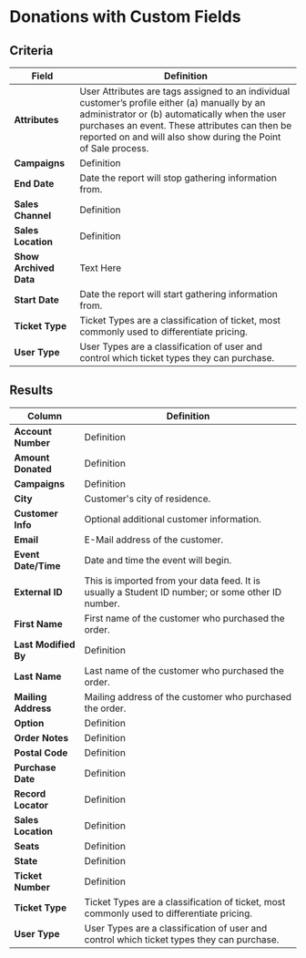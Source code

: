# Donations with Custom Fields

## Criteria

| **Field** | **Definition** |
| --- | --- |
| **Attributes** | User Attributes are tags assigned to an individual customer’s profile either \(a\) manually by an administrator or \(b\) automatically when the user purchases an event. These attributes can then be reported on and will also show during the Point of Sale process. |
| **Campaigns** | Definition |
| **End Date** | Date the report will stop gathering information from. |
| **Sales Channel** | Definition |
| **Sales Location** | Definition |
| **Show Archived Data** | Text Here |
| **Start Date** | Date the report will start gathering information from. |
| **Ticket Type** | Ticket Types are a classification of ticket, most commonly used to differentiate pricing. |
| **User Type** | User Types are a classification of user and control which ticket types they can purchase. |

## Results

| **Column** | **Definition** |
| --- | --- |
| **Account Number** | Definition |
| **Amount Donated** | Definition |
| **Campaigns** | Definition |
| **City** | Customer's city of residence. |
| **Customer Info** | Optional additional customer information. |
| **Email** | E-Mail address of the customer. |
| **Event Date/Time** | Date and time the event will begin. |
| **External ID** | This is imported from your data feed. It is usually a Student ID number; or some other ID number. |
| **First Name** | First name of the customer who purchased the order. |
| **Last Modified By** | Definition |
| **Last Name** | Last name of the customer who purchased the order. |
| **Mailing Address** | Mailing address of the customer who purchased the order. |
| **Option** | Definition |
| **Order Notes** | Definition |
| **Postal Code** | Definition |
| **Purchase Date** | Definition |
| **Record Locator** | Definition |
| **Sales Location** | Definition |
| **Seats** | Definition |
| **State** | Definition |
| **Ticket Number** | Definition |
| **Ticket Type** | Ticket Types are a classification of ticket, most commonly used to differentiate pricing. |
| **User Type** | User Types are a classification of user and control which ticket types they can purchase. |